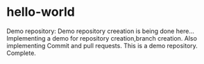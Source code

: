 # hello-world
Demo repository:
Demo repository creeation is being done here...
Implementing a demo for repository creation,branch creation.
Also implementing Commit and pull requests.
This is a demo repository.
Complete.
